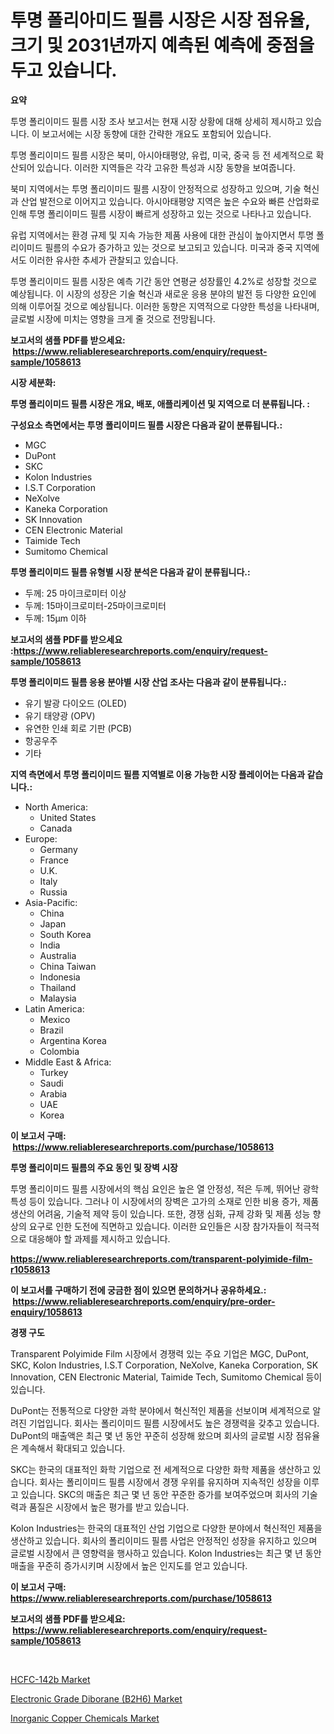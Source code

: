 <p><h1>투명 폴리아미드 필름 시장은 시장 점유율, 크기 및 2031년까지 예측된 예측에 중점을 두고 있습니다.</h1></p><p><strong>요약</strong></p>
<p><p>투명 폴리이미드 필름 시장 조사 보고서는 현재 시장 상황에 대해 상세히 제시하고 있습니다. 이 보고서에는 시장 동향에 대한 간략한 개요도 포함되어 있습니다.</p><p>투명 폴리이미드 필름 시장은 북미, 아시아태평양, 유럽, 미국, 중국 등 전 세계적으로 확산되어 있습니다. 이러한 지역들은 각각 고유한 특성과 시장 동향을 보여줍니다.</p><p>북미 지역에서는 투명 폴리이미드 필름 시장이 안정적으로 성장하고 있으며, 기술 혁신과 산업 발전으로 이어지고 있습니다. 아시아태평양 지역은 높은 수요와 빠른 산업화로 인해 투명 폴리이미드 필름 시장이 빠르게 성장하고 있는 것으로 나타나고 있습니다.</p><p>유럽 지역에서는 환경 규제 및 지속 가능한 제품 사용에 대한 관심이 높아지면서 투명 폴리이미드 필름의 수요가 증가하고 있는 것으로 보고되고 있습니다. 미국과 중국 지역에서도 이러한 유사한 추세가 관찰되고 있습니다.</p><p>투명 폴리이미드 필름 시장은 예측 기간 동안 연평균 성장률인 4.2%로 성장할 것으로 예상됩니다. 이 시장의 성장은 기술 혁신과 새로운 응용 분야의 발전 등 다양한 요인에 의해 이루어질 것으로 예상됩니다. 이러한 동향은 지역적으로 다양한 특성을 나타내며, 글로벌 시장에 미치는 영향을 크게 줄 것으로 전망됩니다.</p></p>
<p><strong>보고서의 샘플 PDF를 받으세요: &nbsp;<a href="https://www.reliableresearchreports.com/enquiry/request-sample/1058613">https://www.reliableresearchreports.com/enquiry/request-sample/1058613</a></strong></p>
<p><strong>시장 세분화:</strong></p>
<p><strong> 투명 폴리이미드 필름 시장은 개요, 배포, 애플리케이션 및 지역으로 더 분류됩니다. :</strong></p>
<p><strong>구성요소 측면에서는 투명 폴리이미드 필름 시장은 다음과 같이 분류됩니다.:</strong></p>
<p><ul><li>MGC</li><li>DuPont</li><li>SKC</li><li>Kolon Industries</li><li>I.S.T Corporation</li><li>NeXolve</li><li>Kaneka Corporation</li><li>SK Innovation</li><li>CEN Electronic Material</li><li>Taimide Tech</li><li>Sumitomo Chemical</li></ul></p>
<p><strong> 투명 폴리이미드 필름 유형별 시장 분석은 다음과 같이 분류됩니다.:</strong></p>
<p><ul><li>두께: 25 마이크로미터 이상</li><li>두께: 15마이크로미터-25마이크로미터</li><li>두께: 15μm 이하</li></ul></p>
<p><strong>보고서의 샘플 PDF를 받으세요 :<a href="https://www.reliableresearchreports.com/enquiry/request-sample/1058613">https://www.reliableresearchreports.com/enquiry/request-sample/1058613</a></strong></p>
<p><strong> 투명 폴리이미드 필름 응용 분야별 시장 산업 조사는 다음과 같이 분류됩니다.:</strong></p>
<p><ul><li>유기 발광 다이오드 (OLED)</li><li>유기 태양광 (OPV)</li><li>유연한 인쇄 회로 기판 (PCB)</li><li>항공우주</li><li>기타</li></ul></p>
<p><strong>지역 측면에서 투명 폴리이미드 필름 지역별로 이용 가능한 시장 플레이어는 다음과 같습니다.:</strong></p>
<p><ul>
    <li>
        North America:
        <ul>
            <li>United States</li>
            <li>Canada</li>
        </ul>
    </li>
    <li>
        Europe:
        <ul>
            <li>Germany</li>
            <li>France</li>
            <li>U.K.</li>
            <li>Italy</li>
            <li>Russia</li>
        </ul>
    </li>
    <li>
        Asia-Pacific:
        <ul>
            <li>China</li>
            <li>Japan</li>
            <li>South Korea</li>
            <li>India</li>
            <li>Australia</li>
            <li>China Taiwan</li>
            <li>Indonesia</li>
            <li>Thailand</li>
            <li>Malaysia</li>
        </ul>
    </li>
    <li>
        Latin America:
        <ul>
            <li>Mexico</li>
            <li>Brazil</li>
            <li>Argentina Korea</li>
            <li>Colombia</li>
        </ul>
    </li>
    <li>
        Middle East & Africa:
        <ul>
            <li>Turkey</li>
            <li>Saudi</li>
            <li>Arabia</li>
            <li>UAE</li>
            <li>Korea</li>
        </ul>
    </li>
    </ul></p>
<p><strong>이 보고서 구매: &nbsp;<a href="https://www.reliableresearchreports.com/purchase/1058613">https://www.reliableresearchreports.com/purchase/1058613</a></strong></p>
<p><strong>투명 폴리이미드 필름의 주요 동인 및 장벽 시장</strong></p>
<p><p>투명 폴리이미드 필름 시장에서의 핵심 요인은 높은 열 안정성, 적은 두께, 뛰어난 광학 특성 등이 있습니다. 그러나 이 시장에서의 장벽은 고가의 소재로 인한 비용 증가, 제품 생산의 어려움, 기술적 제약 등이 있습니다. 또한, 경쟁 심화, 규제 강화 및 제품 성능 향상의 요구로 인한 도전에 직면하고 있습니다. 이러한 요인들은 시장 참가자들이 적극적으로 대응해야 할 과제를 제시하고 있습니다.</p></p>
<p><strong><a href="https://www.reliableresearchreports.com/transparent-polyimide-film-r1058613">https://www.reliableresearchreports.com/transparent-polyimide-film-r1058613</a></strong></p>
<p><strong>이 보고서를 구매하기 전에 궁금한 점이 있으면 문의하거나 공유하세요.: &nbsp;<a href="https://www.reliableresearchreports.com/enquiry/pre-order-enquiry/1058613">https://www.reliableresearchreports.com/enquiry/pre-order-enquiry/1058613</a></strong></p>
<p><strong>경쟁 구도</strong></p>
<p><p>Transparent Polyimide Film 시장에서 경쟁력 있는 주요 기업은 MGC, DuPont, SKC, Kolon Industries, I.S.T Corporation, NeXolve, Kaneka Corporation, SK Innovation, CEN Electronic Material, Taimide Tech, Sumitomo Chemical 등이 있습니다. </p><p>DuPont는 전통적으로 다양한 과학 분야에서 혁신적인 제품을 선보이며 세계적으로 알려진 기업입니다. 회사는 폴리이미드 필름 시장에서도 높은 경쟁력을 갖추고 있습니다. DuPont의 매출액은 최근 몇 년 동안 꾸준히 성장해 왔으며 회사의 글로벌 시장 점유율은 계속해서 확대되고 있습니다.</p><p>SKC는 한국의 대표적인 화학 기업으로 전 세계적으로 다양한 화학 제품을 생산하고 있습니다. 회사는 폴리이미드 필름 시장에서 경쟁 우위를 유지하며 지속적인 성장을 이루고 있습니다. SKC의 매출은 최근 몇 년 동안 꾸준한 증가를 보여주었으며 회사의 기술력과 품질은 시장에서 높은 평가를 받고 있습니다.</p><p>Kolon Industries는 한국의 대표적인 산업 기업으로 다양한 분야에서 혁신적인 제품을 생산하고 있습니다. 회사의 폴리이미드 필름 사업은 안정적인 성장을 유지하고 있으며 글로벌 시장에서 큰 영향력을 행사하고 있습니다. Kolon Industries는 최근 몇 년 동안 매출을 꾸준히 증가시키며 시장에서 높은 인지도를 얻고 있습니다.</p></p>
<p><strong>이 보고서 구매: &nbsp; <a href="https://www.reliableresearchreports.com/purchase/1058613">https://www.reliableresearchreports.com/purchase/1058613</a></strong></p>
<p><strong>보고서의 샘플 PDF를 받으세요: &nbsp;<a href="https://www.reliableresearchreports.com/enquiry/request-sample/1058613">https://www.reliableresearchreports.com/enquiry/request-sample/1058613</a></strong><strong></strong></p>
<p>&nbsp;</p>
<p><p><a href="https://boundless-drawbridge-702.notion.site/HCFC-142b-Market-Size-Reveals-the-Best-Marketing-Channels-In-Global-Industry-2413e4c914ae41829e89c1d88c129d62">HCFC-142b Market</a></p><p><a href="https://simplistic-meeting-7ee.notion.site/Electronic-Grade-Diborane-B2H6-Market-Analysis-and-Sze-Forecasted-for-period-from-2024-to-2031-42a830285488449ea1e8775531b7a3b1">Electronic Grade Diborane (B2H6) Market</a></p><p><a href="https://boundless-drawbridge-702.notion.site/Inorganic-Copper-Chemicals-Market-Competitive-Analysis-Market-Trends-and-Forecast-to-2031-99ea2daba2c048fca3d5ff55e64f5db1">Inorganic Copper Chemicals Market</a></p></p>